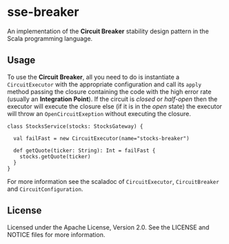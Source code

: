 
# sse-breaker

An implementation of the **Circuit Breaker** stability design pattern in the
Scala programming language.


## Usage

To use the **Circuit Breaker**, all you need to do is instantiate a
`CircuitExecutor` with the appropriate configuration and call its `apply` method
passing the closure containing the code with the high error rate (usually an
**Integration Point**). If the circuit is *closed* or *half-open* then the
executor will execute the closure else (if it is in the *open* state) the
executor will throw an `OpenCircuitExeption` without executing the closure.

	class StocksService(stocks: StocksGateway) {
	  
	  val failFast = new CircuitExecutor(name="stocks-breaker")
	
	  def getQuote(ticker: String): Int = failFast {
	    stocks.getQuote(ticker)
	  }
	}

For more information see the scaladoc of `CircuitExecutor`, `CircuitBreaker` and
`CircuitConfiguration`.

## License

Licensed under the Apache License, Version 2.0. See the LICENSE and NOTICE
files for more information.